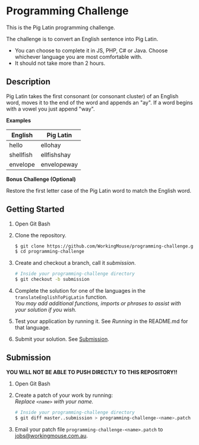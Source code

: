 # Programming Challenge

This is the Pig Latin programming challenge.

The challenge is to convert an English sentence into Pig Latin.

- You can choose to complete it in JS, PHP, C# or Java.
  Choose whichever language you are most comfortable with.
- It should not take more than 2 hours.

## Description

Pig Latin takes the first consonant (or consonant cluster) of an English word, moves it to the end of the word and appends an "ay". If a word begins with a vowel you just append "way".

**Examples**

| English   | Pig Latin   |
|-----------|-------------|
| hello     | ellohay     |
| shellfish | ellfishshay |
| envelope  | envelopeway |

**Bonus Challenge (Optional)**

Restore the first letter case of the Pig Latin word to match the English word.

## Getting Started

1. Open Git Bash

2. Clone the repository.
   ```bash
   $ git clone https://github.com/WorkingMouse/programming-challenge.git
   $ cd programming-challenge
   ```

3. Create and checkout a branch, call it *submission*.
   ```bash
   # Inside your programming-challenge directory
   $ git checkout -b submission
   ```

4. Complete the solution for one of the languages in the `translateEnglishToPigLatin` function.  
   *You may add additional functions, imports or phrases to assist with your solution if you wish.*

5. Test your application by running it. See *Running* in the README.md for that language.

6. Submit your solution. See [Submission](#submission).

## Submission

**YOU WILL NOT BE ABLE TO PUSH DIRECTLY TO THIS REPOSITORY!!**

1. Open Git Bash

2. Create a patch of your work by running:  
   *Replace `<name>` with your name.*
   ```bash
   # Inside your programming-challenge directory
   $ git diff master..submission > programming-challenge-<name>.patch
   ```

3. Email your patch file `programming-challenge-<name>.patch` to [jobs@workingmouse.com.au](mailto:jobs@workingmouse.com.au).
